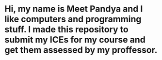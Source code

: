 # Hi, my name is Meet Pandya and I like computers and programming stuff. I made this repository to submit my ICEs for my course and get them assessed by my proffessor.